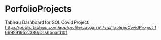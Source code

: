 # PorfolioProjects
Tableau Dashboard for SQL Covid Project:
https://public.tableau.com/app/profile/cal.garrett/viz/TableauCovidProject_16999919527380/Dashboard1#1

